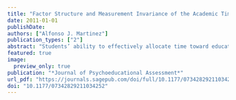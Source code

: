 ```yaml
---
title: "Factor Structure and Measurement Invariance of the Academic Time Management and Procrastination Measure"
date: 2011-01-01
publishDate: 
authors: ["Alfonso J. Martinez"]
publication_types: ["2"]
abstract: "Students’ ability to effectively allocate time toward educational tasks and reduction of maladaptive behaviors such as procrastination are important predictors of successful educational outcomes. The Academic Time Management and Procrastination Measure (ATMPM) purports to measure the extent to which students engage in such behaviors; however, the psychometric properties of the ATMPM have only been explored with exploratory techniques. In addition, the extent to which measurement invariance is supported among first-generation college students (FGCS) and non-FGCS is unknown. The purpose of the present study was to (1) examine the factor structure of the ATMPM within a college population by employing confirmatory factor analysis and to (2) investigate measurement invariance through an application of multiple group confirmatory factor analysis (MGCFA). Results supported a three-factor solution (planning time, monitoring time, and procrastination), and invariance analyses supported full configural, metric, and scalar invariance."
featured: true
image:
  preview_only: true
publication: "*Journal of Psychoeducational Assessment*"
url_pdf: "https://journals.sagepub.com/doi/full/10.1177/07342829211034252"
doi: "10.1177/07342829211034252"
---
```


